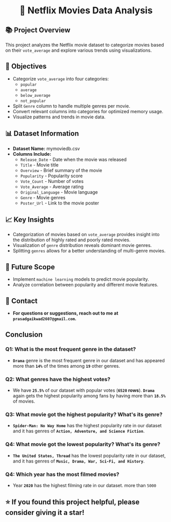 
<h1 align="center">🎥 Netflix Movies Data Analysis</h1>




## 📚 Project Overview
This project analyzes the Netflix movie dataset to categorize movies based on their `vote_average` and explore various trends using visualizations.

## 🎯 Objectives
- Categorize `vote_average` into four categories:
  - `popular`
  - `average`
  - `below_average`
  - `not_popular`
- Split `Genre` column to handle multiple genres per movie.
- Convert relevant columns into categories for optimized memory usage.
- Visualize patterns and trends in movie data.

## 📊 Dataset Information
- **Dataset Name:** mymoviedb.csv
- **Columns Include:**
  - `Release_Date` - Date when the movie was released
  - `Title` - Movie title
  - `Overview` - Brief summary of the movie
  - `Popularity` - Popularity score
  - `Vote_Count` - Number of votes
  - `Vote_Average` - Average rating
  - `Original_Language` - Movie language
  - `Genre` - Movie genres
  - `Poster_Url` - Link to the movie poster


## 📈 Key Insights
- Categorization of movies based on `vote_average` provides insight into the distribution of highly rated and poorly rated movies.
- Visualization of `genre` distribution reveals dominant movie genres.
- Splitting `genres` allows for a better understanding of multi-genre movies.
  
## 📝 Future Scope
- Implement `machine learning` models to predict movie popularity.
- Analyze correlation between popularity and different movie features.

## 📧 Contact
- **For questions or suggestions, reach out to me at `prasadgaikwad2607@gmail.com`.**


## Conclusion

### Q1: What is the most frequent genre in the dataset?
- **`Drama`** genre is the most frequent genre in our dataset and has appeared more than **`14%`** of the times among **`19`** other genres.

### Q2: What genres have the highest votes?
- We have **`25.5%`** of our dataset with popular votes (**`6520` rows**). **`Drama`** again gets the highest popularity among fans by having more than **`18.5%`** of movies.

### Q3: What movie got the highest popularity? What's its genre?
- **`Spider-Man: No Way Home`** has the highest popularity rate in our dataset and it has genres of **`Action, Adventure, and Science Fiction`**.

### Q4: What movie got the lowest popularity? What's its genre?
- **`The United States, Thread`** has the lowest popularity rate in our dataset, and it has genres of **`Music, Drama, War, Sci-Fi, and History`**.

### Q4: Which year has the most filmed movies?
- Year **`2020`** has the highest filming rate in our dataset. more than `5000`


## ⭐️ If you found this project helpful, please consider giving it a star!

